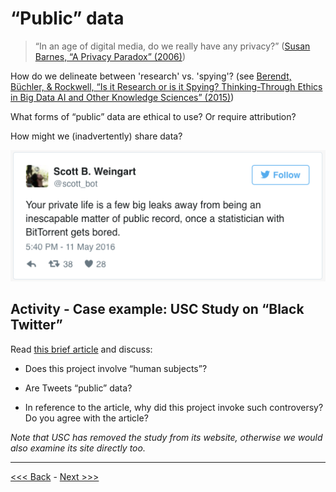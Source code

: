 # “Public” data

> “In an age of digital media, do we really have any privacy?” ([Susan Barnes, “A Privacy Paradox” (2006)](http://firstmonday.org/article/view/1394/1312))

How do we delineate between 'research' vs. 'spying'? (see [Berendt, Büchler, & Rockwell, “Is it Research or is it Spying? Thinking-Through Ethics in Big Data AI and Other Knowledge Sciences” (2015)](https://people.cs.kuleuven.be/~bettina.berendt/Papers/berendt_buechler_rockwell_KUIN_2015.pdf))

What forms of “public” data are ethical to use? Or require attribution? 

How might we (inadvertently) share data?

![Image of a Tweet by @scott_bot that says your private life is a few big leaks away from being an inescapable matter of public record, once a statistician with BitTorrent gets bored](tweet.png)  

## Activity - Case example: USC Study on “Black Twitter”

Read [this brief article](https://io9.gizmodo.com/what-happens-when-scientists-study-black-twitter-1630540515) and discuss:

* Does this project involve “human subjects”?  

* Are Tweets “public” data?  

* In reference to the article, why did this project invoke such controversy? Do you agree with the article?

*Note that USC has removed the study from its website, otherwise we would also examine its site directly too.*

******

[<<< Back](impact1.md) - [Next >>>](personhood.md)